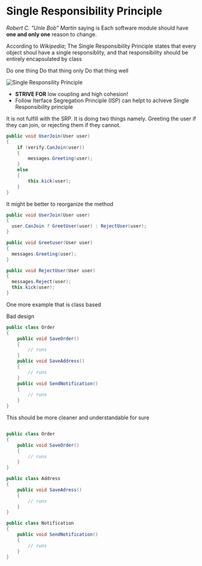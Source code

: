 # Single Responsibility Principle

*Robert C. "Unle Bob" Martin* saying is Each software module should have **one and only one** reason to change. 

According to *Wikipedia*; The Single Responsibility Principle states that every object shoul have a single responsiblity, and that responsibility should be entirely encapsulated by class

Do one thing
Do that thing only
Do that thing well

![Single Responsility Principle](http://i0.wp.com/www.devtec.com/wp-content/uploads/2013/04/SRP.jpg)

- **STRIVE FOR** low coupling and high cohesion!
- Follow Iterface Segregation Principle (ISP) can helpt to achieve Single Responsibility principle

It  is not fulfill with the SRP.
It is doing two things namely. Greeting the user if they can join, or rejecting them if they cannot. 
``` csharp
public void UserJoin(User user)
{
    if (verify.CanJoin(user))
    {
        messages.Greeting(user);
    }
    else
    {
        this.kick(user);
    }
}
```
It might be better to reorganize the method

``` csharp
public void UserJoin(User user)
{
  user.CanJoin ? GreetUser(user) : RejectUser(user);
}

public void Greetuser(User user)
{
  messages.Greeting(user);
}

public void RejectUser(User user)
{
  messages.Reject(user);
  this.kick(user);
}
```

One more example that is class based

Bad design
``` csharp
public class Order
{
    public void SaveOrder()
	{
		// runs
	}
	public void SaveAddress()
	{
		// runs
	}
	public void SendNotification()
	{
		// runs
	}
}
```
This should be more cleaner and understandable for sure

``` csharp

public class Order
{
    public void SaveOrder()
	{
		// runs
	}
}

public class Address
{
    public void SaveAdress()
	{
		// runs
	}
}

public class Notification
{
    public void SendNotification()
	{
		// runs
	}
}
```